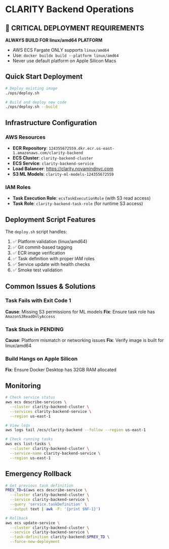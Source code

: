 # CLARITY Backend Operations

## 🚨 CRITICAL DEPLOYMENT REQUIREMENTS

**ALWAYS BUILD FOR linux/amd64 PLATFORM**
- AWS ECS Fargate ONLY supports `linux/amd64`
- Use: `docker buildx build --platform linux/amd64`
- Never use default platform on Apple Silicon Macs

## Quick Start Deployment

```bash
# Deploy existing image
./ops/deploy.sh

# Build and deploy new code
./ops/deploy.sh --build
```

## Infrastructure Configuration

### AWS Resources
- **ECR Repository**: `124355672559.dkr.ecr.us-east-1.amazonaws.com/clarity-backend`
- **ECS Cluster**: `clarity-backend-cluster`
- **ECS Service**: `clarity-backend-service`
- **Load Balancer**: https://clarity.novamindnyc.com
- **S3 ML Models**: `clarity-ml-models-124355672559`

### IAM Roles
- **Task Execution Role**: `ecsTaskExecutionRole` (with S3 read access)
- **Task Role**: `clarity-backend-task-role` (for runtime S3 access)

## Deployment Script Features

The `deploy.sh` script handles:
1. ✅ Platform validation (linux/amd64)
2. ✅ Git commit-based tagging
3. ✅ ECR image verification
4. ✅ Task definition with proper IAM roles
5. ✅ Service update with health checks
6. ✅ Smoke test validation

## Common Issues & Solutions

### Task Fails with Exit Code 1
**Cause**: Missing S3 permissions for ML models
**Fix**: Ensure task role has `AmazonS3ReadOnlyAccess`

### Task Stuck in PENDING
**Cause**: Platform mismatch or networking issues
**Fix**: Verify image is built for linux/amd64

### Build Hangs on Apple Silicon
**Fix**: Ensure Docker Desktop has 32GB RAM allocated

## Monitoring

```bash
# Check service status
aws ecs describe-services \
  --cluster clarity-backend-cluster \
  --services clarity-backend-service \
  --region us-east-1

# View logs
aws logs tail /ecs/clarity-backend --follow --region us-east-1

# Check running tasks
aws ecs list-tasks \
  --cluster clarity-backend-cluster \
  --service-name clarity-backend-service \
  --region us-east-1
```

## Emergency Rollback

```bash
# Get previous task definition
PREV_TD=$(aws ecs describe-service \
  --cluster clarity-backend-cluster \
  --service clarity-backend-service \
  --query 'service.taskDefinition' \
  --output text | awk -F: '{print $NF-1}')

# Rollback
aws ecs update-service \
  --cluster clarity-backend-cluster \
  --service clarity-backend-service \
  --task-definition clarity-backend:$PREV_TD \
  --force-new-deployment
```
